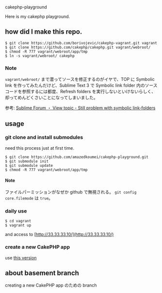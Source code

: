 cakephp-playground

Here is my cakephp playground.

how did I make this repo.
---

```
$ git clone https://github.com/borivojevic/cakephp-vagrant.git vagrant
$ git clone https://github.com/cakephp/cakephp.git vagrant/webroot/
$ chmod -R 777 vagrant/webroot/app/tmp
$ ln -s vagrant/webroot/ cakephp
```

### Note

`vagrant/webroot/` まで潜ってソースを修正するのがイヤで、TOP に Symbolic link を作ってみたんだけど、Sublime Text 3 で Symbolic link folder 内のソースコードを参照するには都度、Refresh folders を実行しないといけないらしく、却ってめんどくさいことになってしまいました。

参考:
[Sublime Forum ・ View topic - Still problem with symbolic link-folders](http://www.sublimetext.com/forum/viewtopic.php?f=3&t=15630)

usage
---

### git clone and install submodules

need this process just at first time.

```
$ git clone https://github.com/amazedkoumei/cakephp-playground.git
$ git submodule init
$ git submodule update
$ chmod -R 777 vagrant/webroot/app/tmp
```

#### Note

ファイルパーミッションがなぜか github で無視される。
`git config core.filemode` は `true`。

### daily use

```
$ cd vagrant
$ vagrant up
```

and access to [http://33.33.33.10/](http://33.33.33.10/)

### create a new CakePHP app

use [this version](https://github.com/amazedkoumei/cakephp-playground/releases)


about basement branch
---

creating a new CakePHP app のための branch
